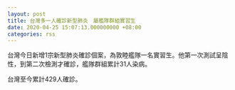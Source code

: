 ```yaml
---
layout: post
title: 台灣多一人確診新型肺炎　屬艦隊群組實習生
date: 2020-04-25 15:07:13.000000000 +08:00
categories: rss
---
```


台灣今日新增1宗新型肺炎確診個案，為敦睦艦隊一名實習生。他第一次測試呈陰性，到第二次檢測才確診，艦隊群組累計31人染病。

台灣至今累計429人確診。
